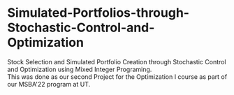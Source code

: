 # Simulated-Portfolios-through-Stochastic-Control-and-Optimization
Stock Selection and Simulated Portfolio Creation through Stochastic Control and Optimization using Mixed Integer Programing.  
This was done as our second Project for the Optimization I course as part of our MSBA'22 program at UT.
